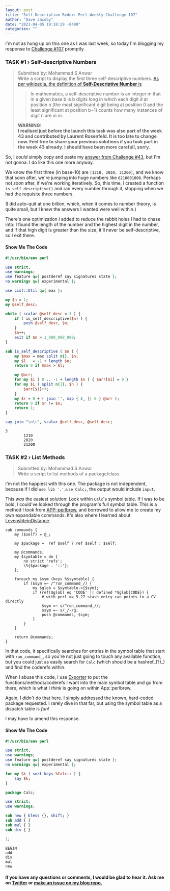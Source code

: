 ```yaml
---
layout: post
title: "Self Description Redux: Perl Weekly Challenge 107"
author: "Dave Jacoby"
date: "2021-04-05 19:18:29 -0400"
categories: ""
---
```


I'm not as hung up on this one as I was last week, so today I'm blogging my response to [Challenge #107](https://perlweeklychallenge.org/blog/perl-weekly-challenge-107/) promptly.

### TASK #1 › Self-descriptive Numbers

> Submitted by: Mohammad S Anwar  
> Write a script to display the first three self-descriptive numbers. [As per wikipedia, the definition of **Self-Descriptive Number** is](https://en.wikipedia.org/wiki/Self-descriptive_number)
>
> > In mathematics, a self-descriptive number is an integer m that in a given base b is b digits long in which each digit d at position n (the most significant digit being at position 0 and the least significant at position b−1) counts how many instances of digit n are in m.
>
> **WARNING:  
> I realised just before the launch this task was also part of the week 43 and contributed by Laurent Rosenfeld. It is too late to change now. Feel free to share your previous solutions if you took part in the week 43 already. I should have been more carefull, sorry.**

So, I _could_ simply copy and paste my [answer from Challenge #43](https://jacoby.github.io/2020/01/17/perl-weekly-challenge-43-rings-and-selfdescription.html), but I'm not gonna. I do like this one more anyway.

We know the first three (in base-10) are `[1210, 2020, 21200]`, and we know that soon after, we're jumping into huge numbers like `6210001000`. Perhaps not _soon_ after, if we're working iteratively. So, this time, I created a function `is_self_descriptive()` and ran every number through it, stopping when we had the requisite three numbers.

(I did auto-quit at one billion, which, when it comes to number theory, is quite small, but I knew the answers I wanted were well within.)

There's one optimization I added to reduce the rabbit holes I had to chase into: I found the length of the number and the highest digit in the number, and if that high digit is greater than the size, it'll never be self-descriptive, so I exit there.

#### Show Me The Code

```perl
#!/usr/bin/env perl

use strict;
use warnings;
use feature qw{ postderef say signatures state };
no warnings qw{ experimental };

use List::Util qw{ max };

my $n = 1;
my @self_desc;

while ( scalar @self_desc < 3 ) {
    if ( is_self_descriptive($n) ) {
        push @self_desc, $n;
    }
    $n++;
    exit if $n > 1_000_000_000;
}

sub is_self_descriptive ( $n ) {
    my $max = max split m{}, $n;
    my $l   = -1 + length $n;
    return 0 if $max > $l;

    my @arr;
    for my $i ( 0 .. -1 + length $n ) { $arr[$i] = 0 }
    for my $i ( split m{|}, $n ) {
        $arr[$i]++;
    }
    my $r = 0 + ( join '', map { $_ || 0 } @arr );
    return 0 if $r != $n;
    return 1;
}

say join "\n\t", scalar @self_desc, @self_desc;
```

```text
3
        1210
        2020
        21200
```

### TASK #2 › List Methods

> Submitted by: Mohammad S Anwar  
> Write a script to list methods of a package/class.

I'm not the happiest with this one. The package is not independent, because if I did `use lib '.';use Calc;`, the output would include `input`.

This _was_ the easiest solution: Look within `Calc`'s symbol table. If I was to be bold, I could've looked through the program's full symbol table. This is a method I took from [APP::perlbrew](https://metacpan.org/source/GUGOD/App-perlbrew-0.91/lib%2FApp%2Fperlbrew.pm), and borrowed to allow me to create my own expandable commands. It's also where I learned about [LevenshteinDistance](https://en.wikipedia.org/wiki/Levenshtein_distance). 


```perlbrew
sub commands {
    my ($self) = @_;
 
    my $package =  ref $self ? ref $self : $self;
 
    my @commands;
    my $symtable = do {
        no strict 'refs';
        \%{$package . '::'};
    };
 
    foreach my $sym (keys %$symtable) {
        if ($sym =~ /^run_command_/) {
            my $glob = $symtable->{$sym};
            if (ref($glob) eq 'CODE' || defined *$glob{CODE}) {
                # with perl >= 5.27 stash entry can points to a CV directly
                $sym =~ s/^run_command_//;
                $sym =~ s/_/-/g;
                push @commands, $sym;
            }
        }
    }
 
    return @commands;
}
 ```

In that code, it specifically searches for entries in the symbol table that start with `run_command_`, so you're not just going to touch any available function, but you could just as easily search for `Calc` (which should be a hashref_(?)_) and find the coderefs within.

When I abuse this code, I use [Exporter](https://metacpan.org/pod/Exporter) to put the functions/methods/coderefs I want into the main symbol table and go from there, which is what I _think_ is going on within App::perlbrew.

Again, I _didn't_ do that here. I simply addressed the known, hard-coded package requested. I rarely dive in that far, but using the symbol table as a dispatch table is _fun!_

I may have to amend this response.

#### Show Me The Code

```perl
#!/usr/bin/env perl

use strict;
use warnings;
use feature qw{ postderef say signatures state };
no warnings qw{ experimental };

for my $k ( sort keys %Calc:: ) {
    say $k;
}

package Calc;

use strict;
use warnings;

sub new { bless {}, shift; }
sub add { }
sub mul { }
sub div { }

1;
```

```text
BEGIN
add
div
mul
new
```

#### If you have any questions or comments, I would be glad to hear it. Ask me on [Twitter](https://twitter.com/jacobydave) or [make an issue on my blog repo.](https://github.com/jacoby/jacoby.github.io)
